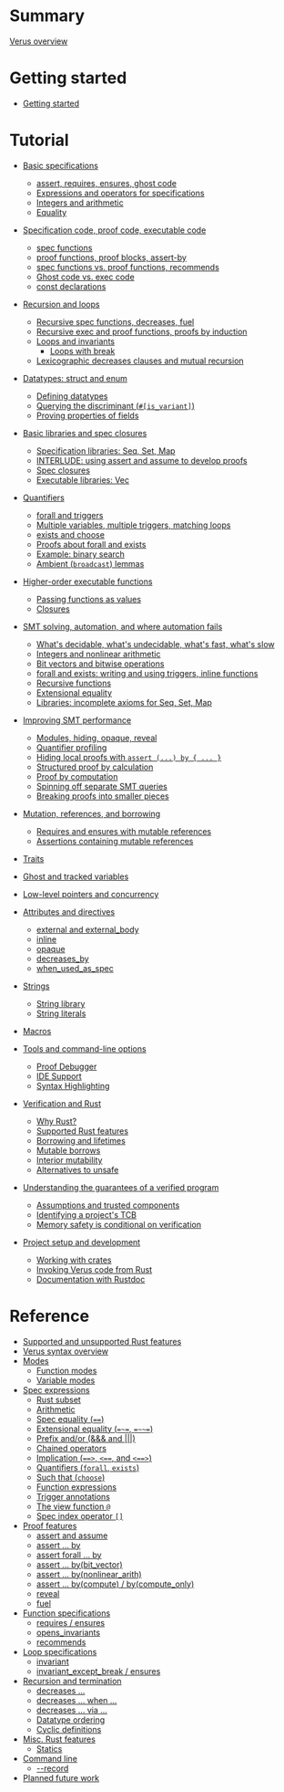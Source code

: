 # Summary

[Verus overview](./overview.md)

# Getting started

- [Getting started](./getting_started.md)

# Tutorial

- [Basic specifications](specs.md)
    - [assert, requires, ensures, ghost code](./requires_ensures.md)
    - [Expressions and operators for specifications](./operators.md)
    - [Integers and arithmetic](./integers.md)
    - [Equality](./equality.md)
- [Specification code, proof code, executable code](modes.md)
    - [spec functions](spec_functions.md)
    - [proof functions, proof blocks, assert-by](proof_functions.md)
    - [spec functions vs. proof functions, recommends](spec_vs_proof.md)
    - [Ghost code vs. exec code](ghost_vs_exec.md)
    - [const declarations](const.md)
- [Recursion and loops](recursion_loops.md)
    - [Recursive spec functions, decreases, fuel](recursion.md)
    - [Recursive exec and proof functions, proofs by induction](induction.md)
    - [Loops and invariants](while.md)
        - [Loops with break](break.md)
    - [Lexicographic decreases clauses and mutual recursion](lex_mutual.md)
- [Datatypes: struct and enum]() <!--- Andrea --->
    - [Defining datatypes]() <!--- Andrea --->
    - [Querying the discriminant (`#[is_variant]`)]() <!--- Andrea --->
    - [Proving properties of fields]() <!--- Andrea --->
- [Basic libraries and spec closures](vstd.md)
    - [Specification libraries: Seq, Set, Map](spec_lib.md)
    - [INTERLUDE: using assert and assume to develop proofs](develop_proofs.md)
    - [Spec closures](spec_closures.md)
    - [Executable libraries: Vec](exec_lib.md)
- [Quantifiers](quants.md)
    - [forall and triggers](forall.md)
    - [Multiple variables, multiple triggers, matching loops](multitriggers.md)
    - [exists and choose](exists.md)
    - [Proofs about forall and exists](quantproofs.md)
    - [Example: binary search](binary_search.md)
    - [Ambient (`broadcast`) lemmas](broadcast_proof.md)
- [Higher-order executable functions]()
    - [Passing functions as values](./exec_funs_as_values.md)
    - [Closures]()
- [SMT solving, automation, and where automation fails](smt_failures.md) <!--- Chris --->
    - [What's decidable, what's undecidable, what's fast, what's slow]() <!--- Chris --->
    - [Integers and nonlinear arithmetic](nonlinear.md)
    - [Bit vectors and bitwise operations](bitvec.md)
    - [forall and exists: writing and using triggers, inline functions]() <!--- Chris --->
    - [Recursive functions]() <!--- Chris --->
    - [Extensional equality](extensional_equality.md)
    - [Libraries: incomplete axioms for Seq, Set, Map]() <!--- Chris --->
- [Improving SMT performance]() <!--- Chris --->
    - [Modules, hiding, opaque, reveal]() <!--- Chris --->
    - [Quantifier profiling](profiling.md) <!--- Bryan --->
    - [Hiding local proofs with `assert (...) by { ... }`](assert_by.md)
    - [Structured proof by calculation](calc.md) <!--- JayB --->
    - [Proof by computation](assert_by_compute.md) <!--- Bryan --->
    - [Spinning off separate SMT queries]()
    - [Breaking proofs into smaller pieces](breaking_proofs_into_pieces.md)
- [Mutation, references, and borrowing]() <!--- Andrea --->
    - [Requires and ensures with mutable references]() <!--- Andrea --->
    - [Assertions containing mutable references]() <!--- Andrea --->
- [Traits]()
- [Ghost and tracked variables]()
- [Low-level pointers and concurrency]()
- [Attributes and directives]()
    - [external and external_body]()
    - [inline]()
    - [opaque]()
    - [decreases_by]()
    - [when_used_as_spec]()
- [Strings]() <!--- Andrea --->
    - [String library]() <!--- Andrea --->
    - [String literals]() <!--- Andrea --->
- [Macros]()
- [Tools and command-line options]()
    - [Proof Debugger]() <!--- Chanhee --->
    - [IDE Support](ide_support.md)
    - [Syntax Highlighting]()

- [Verification and Rust]()
  - [Why Rust?]()
  - [Supported Rust features]()
  - [Borrowing and lifetimes]()
  - [Mutable borrows]()
  - [Interior mutability](./interior_mutability.md)
  - [Alternatives to unsafe]()

- [Understanding the guarantees of a verified program]()
  - [Assumptions and trusted components]()
  - [Identifying a project's TCB]()
  - [Memory safety is conditional on verification](./memory-safety.md)

- [Project setup and development]()
  - [Working with crates]()
  - [Invoking Verus code from Rust]()
  - [Documentation with Rustdoc]()



# Reference

- [Supported and unsupported Rust features](./features.md)
- [Verus syntax overview](syntax.md)
- [Modes]()
  - [Function modes]()
  - [Variable modes](./reference-var-modes.md)
- [Spec expressions](./spec-expressions.md)
  - [Rust subset]()
  - [Arithmetic](./spec-arithmetic.md)
  - [Spec equality (`==`)](./spec-equality.md)
  - [Extensional equality (`=~=`, `=~~=`)](./ref-extensional-equality.md)
  - [Prefix and/or (&&& and |||)](./prefix-and-or.md)
  - [Chained operators](./reference-chained-op.md)
  - [Implication (`==>`, `<==`, and `<==>`)](./reference-implication.md)
  - [Quantifiers (`forall`, `exists`)](./spec-quantifiers.md)
  - [Such that (`choose`)](./spec-choose.md)
  - [Function expressions]()
  - [Trigger annotations](./trigger-annotations.md)
  - [The view function `@`](./reference-at-sign.md)
  - [Spec index operator `[]`](./reference-spec-index.md)
- [Proof features]()
  - [assert and assume]()
  - [assert ... by](./reference-assert-by.md)
  - [assert forall ... by](./reference-assert-forall-by.md)
  - [assert ... by(bit_vector)](./reference-assert-by-bit-vector.md)
  - [assert ... by(nonlinear_arith)]()
  - [assert ... by(compute) / by(compute_only)]()
  - [reveal]()
  - [fuel]()
- [Function specifications]()
  - [requires / ensures]()
  - [opens_invariants](./reference-opens-invariants.md)
  - [recommends]()
- [Loop specifications]()
  - [invariant]()
  - [invariant_except_break / ensures]()
- [Recursion and termination]()
  - [decreases ...]()
  - [decreases ... when ...]()
  - [decreases ... via ...]()
  - [Datatype ordering]()
  - [Cyclic definitions]()
- [Misc. Rust features]()
  - [Statics](./static.md)
- [Command line]()
  - [--record](./reference-flag-record.md)
- [Planned future work]()
